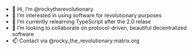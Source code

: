 - 👋 Hi, I’m @rockytherevolutionary
- 👀 I’m interested in using software for revolutionary purposes
- 🌱 I’m currently relearning TypeScript after the 2.0 relase
- 💞️ I’m looking to collaborate on protocol-driven, beautiful decentralized software
- 📫 Contact via @rocky_the_revolutionary:matrix.org
